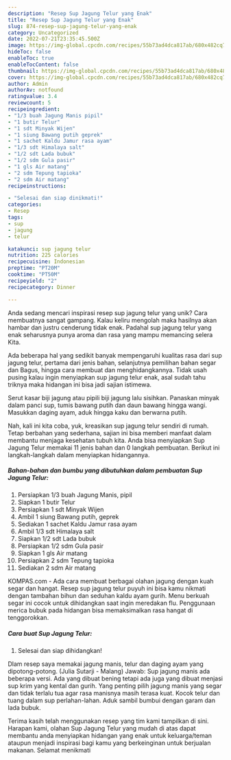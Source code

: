 ```yaml
---
description: "Resep Sup Jagung Telur yang Enak"
title: "Resep Sup Jagung Telur yang Enak"
slug: 874-resep-sup-jagung-telur-yang-enak
category: Uncategorized
date: 2022-07-21T23:35:45.500Z
image: https://img-global.cpcdn.com/recipes/55b73ad4dca817ab/680x482cq70/sup-jagung-telur-foto-resep-utama.jpg
hideToc: false
enableToc: true
enableTocContent: false
thumbnail: https://img-global.cpcdn.com/recipes/55b73ad4dca817ab/680x482cq70/sup-jagung-telur-foto-resep-utama.jpg
cover: https://img-global.cpcdn.com/recipes/55b73ad4dca817ab/680x482cq70/sup-jagung-telur-foto-resep-utama.jpg
author: Admin
authorAv: notfound
ratingvalue: 3.4
reviewcount: 5
recipeingredient:
- "1/3 buah Jagung Manis pipil"
- "1 butir Telur"
- "1 sdt Minyak Wijen"
- "1 siung Bawang putih geprek"
- "1 sachet Kaldu Jamur rasa ayam"
- "1/3 sdt Himalaya salt"
- "1/2 sdt Lada bubuk"
- "1/2 sdm Gula pasir"
- "1 gls Air matang"
- "2 sdm Tepung tapioka"
- "2 sdm Air matang"
recipeinstructions:

- "Selesai dan siap dinikmati!"
categories:
- Resep
tags:
- sup
- jagung
- telur

katakunci: sup jagung telur 
nutrition: 225 calories
recipecuisine: Indonesian
preptime: "PT20M"
cooktime: "PT50M"
recipeyield: "2"
recipecategory: Dinner

---
```





Anda sedang mencari inspirasi resep sup jagung telur yang unik? Cara membuatnya sangat gampang. Kalau keliru mengolah maka hasilnya akan hambar dan justru cenderung tidak enak. Padahal sup jagung telur yang enak seharusnya punya aroma dan rasa yang mampu memancing selera Kita.





Ada beberapa hal yang sedikit banyak mempengaruhi kualitas rasa dari sup jagung telur, pertama dari jenis bahan, selanjutnya pemilihan bahan segar dan Bagus, hingga cara membuat dan menghidangkannya. Tidak usah pusing kalau ingin menyiapkan sup jagung telur enak,      asal sudah tahu triknya maka hidangan ini bisa jadi sajian istimewa.














Serut kasar biji jagung atau pipili biji jagung lalu sisihkan. Panaskan minyak dalam panci sup, tumis bawang putih dan daun bawang hingga wangi. Masukkan daging ayam, aduk hingga kaku dan berwarna putih.






Nah, kali ini kita coba, yuk, kreasikan sup jagung telur sendiri di rumah. Tetap berbahan yang sederhana, sajian ini bisa memberi manfaat dalam membantu menjaga kesehatan tubuh kita. Anda bisa menyiapkan Sup Jagung Telur memakai 11 jenis bahan dan 0 langkah pembuatan. Berikut ini langkah-langkah dalam menyiapkan hidangannya.

<!--inarticleads1-->

##### Bahan-bahan dan bumbu yang dibutuhkan dalam pembuatan Sup Jagung Telur:

1. Persiapkan 1/3 buah Jagung Manis, pipil
1. Siapkan 1 butir Telur
1. Persiapkan 1 sdt Minyak Wijen
1. Ambil 1 siung Bawang putih, geprek
1. Sediakan 1 sachet Kaldu Jamur rasa ayam
1. Ambil 1/3 sdt Himalaya salt
1. Siapkan 1/2 sdt Lada bubuk
1. Persiapkan 1/2 sdm Gula pasir
1. Siapkan 1 gls Air matang
1. Persiapkan 2 sdm Tepung tapioka
1. Sediakan 2 sdm Air matang


KOMPAS.com - Ada cara membuat berbagai olahan jagung dengan kuah segar dan hangat. Resep sup jagung telur puyuh ini bisa kamu nikmati dengan tambahan bihun dan seduhan kaldu ayam gurih. Menu berkuah segar ini cocok untuk dihidangkan saat ingin meredakan flu. Penggunaan merica bubuk pada hidangan bisa memaksimalkan rasa hangat di tenggorokkan. 

<!--inarticleads2-->

##### Cara buat Sup Jagung Telur:


1. Selesai dan siap dihidangkan!

Dlam resep saya memakai jagung manis, telur dan daging ayam yang dipotong-potong. (Julia Sutarji - Malang) Jawab: Sup jagung manis ada beberapa versi. Ada yang dibuat bening tetapi ada juga yang dibuat menjasi sup krim yang kental dan gurih. Yang penting pilih jagung manis yang segar dan tidak terlalu tua agar rasa manisnya masih terasa kuat. Kocok telur dan tuang dalam sup perlahan-lahan. Aduk sambil bumbui dengan garam dan lada bubuk. 

Terima kasih telah menggunakan resep yang tim kami tampilkan di sini. Harapan kami, olahan Sup Jagung Telur yang mudah di atas dapat membantu anda menyiapkan hidangan yang enak untuk keluarga/teman ataupun menjadi inspirasi bagi kamu yang berkeinginan untuk berjualan makanan. Selamat menikmati
